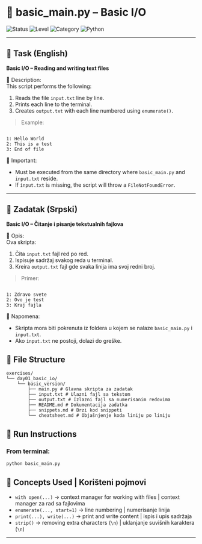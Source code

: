 # 📘 basic_main.py – Basic I/O

![Status](https://img.shields.io/badge/status-done-brightgreen)
![Level](https://img.shields.io/badge/level-beginner-blue)
![Category](https://img.shields.io/badge/topic-file--io-lightgrey)
![Python](https://img.shields.io/badge/python-3.11+-blueviolet)

---

## 📝 Task (English)

**Basic I/O – Reading and writing text files**

📌 Description:  
This script performs the following:

1. Reads the file `input.txt` line by line.
2. Prints each line to the terminal.
3. Creates `output.txt` with each line numbered using `enumerate()`.

> Example:

```

1: Hello World
2: This is a test
3: End of file

```

📌 Important:

- Must be executed from the same directory where `basic_main.py` and `input.txt` reside.
- If `input.txt` is missing, the script will throw a `FileNotFoundError`.

---

## 📝 Zadatak (Srpski)

**Basic I/O – Čitanje i pisanje tekstualnih fajlova**

📌 Opis:  
Ova skripta:

1. Čita `input.txt` fajl red po red.
2. Ispisuje sadržaj svakog reda u terminal.
3. Kreira `output.txt` fajl gde svaka linija ima svoj redni broj.

> Primer:

```

1: Zdravo svete
2: Ovo je test
3: Kraj fajla

```

📌 Napomena:

- Skripta mora biti pokrenuta iz foldera u kojem se nalaze `basic_main.py` i `input.txt`.
- Ako `input.txt` ne postoji, dolazi do greške.

## 📂 File Structure

```
exercises/
└── day01_basic_io/
    └── basic_version/
        ├── main.py # Glavna skripta za zadatak
        ├── input.txt # Ulazni fajl sa tekstom
        ├── output.txt # Izlazni fajl sa numerisanim redovima
        ├── README.md # Dokumentacija zadatka
        ├── snippets.md # Brzi kod snippeti
        └── cheatsheet.md # Objašnjenje koda liniju po liniju
```

## 🚀 Run Instructions

### From terminal:

```bash
python basic_main.py
```

## 🧠 Concepts Used | Korišteni pojmovi

- `with open(...)` → context manager for working with files | context manager za rad sa fajlovima
- `enumerate(..., start=1)` → line numbering | numerisanje linija
- `print(...), write(...)` → print and write content | ispis i upis sadržaja
- `strip()` → removing extra characters (`\n`) | uklanjanje suvišnih karaktera (`\n`)

---
